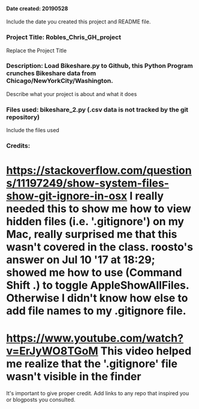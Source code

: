 #### Date created: 20190528
Include the date you created this project and README file.

### Project Title: Robles_Chris_GH_project
Replace the Project Title

### Description: Load Bikeshare.py to Github, this Python Program crunches Bikeshare data from Chicago/NewYorkCity/Washington.
Describe what your project is about and what it does

### Files used: bikeshare_2.py (.csv data is not tracked by the git repository)
Include the files used

### Credits:
# https://stackoverflow.com/questions/11197249/show-system-files-show-git-ignore-in-osx I really needed this to show me how to view hidden files (i.e. '.gitignore') on my Mac, really surprised me that this wasn't covered in the class. roosto's answer on Jul 10 '17 at 18:29; showed me how to use (Command Shift .) to toggle AppleShowAllFiles. Otherwise I didn't know how else to add file names to my .gitignore file.

# https://www.youtube.com/watch?v=ErJyWO8TGoM This video helped me realize that the '.gitignore' file wasn't visible in the finder

It's important to give proper credit. Add links to any repo that inspired you or blogposts you consulted.
